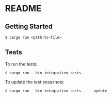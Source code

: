# README

## Getting Started

```shell
$ cargo run <path-to-file>
```

## Tests

To run the tests:

```shell
$ cargo run --bin integration-tests
```

To update the test snapshots:

```shell
$ cargo run --bin integration-tests -- --update
```
